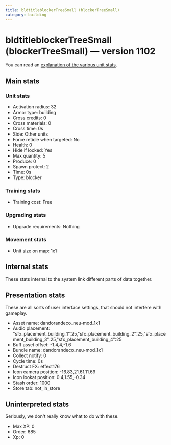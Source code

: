 ```yaml
---
title: bldtitleblockerTreeSmall (blockerTreeSmall)
category: building
---
```


# bldtitleblockerTreeSmall (blockerTreeSmall) — version 1102

You can read an [explanation  of the various unit stats](unitexplained.md).

## Main stats

### Unit stats

  * Activation radius: 32
  * Armor type: building
  * Cross credits: 0
  * Cross materials: 0
  * Cross time: 0s
  * Side: Other units
  * Force reticle when targeted: No
  * Health: 0
  * Hide if locked: Yes
  * Max quantity: 5
  * Produce: 0
  * Spawn protect: 2
  * Time: 0s
  * Type: blocker

### Training stats

  * Training cost: Free

### Upgrading stats

  * Upgrade requirements: Nothing

### Movement stats

  * Unit size on map: 1x1

## Internal stats

These stats internal to the system link different parts of data together.


## Presentation stats

These are all sorts of user interface settings, that should not interfere with gameplay.

  * Asset name: dandorandeco_neu-mod_1x1
  * Audio placement: "sfx_placement_building_1":25,"sfx_placement_building_2":25,"sfx_placement_building_3":25,"sfx_placement_building_4":25
  * Buff asset offset: -1.4,4,-1.6
  * Bundle name: dandorandeco_neu-mod_1x1
  * Collect notify: 0
  * Cycle time: 0s
  * Destruct FX: effect176
  * Icon camera position: -16.83,21.61,11.69
  * Icon lookat position: 0.4,1.55,-0.34
  * Stash order: 1000
  * Store tab: not_in_store

## Uninterpreted stats

Seriously, we don't really know what to do with these.

  * Max XP: 0
  * Order: 685
  * Xp: 0

